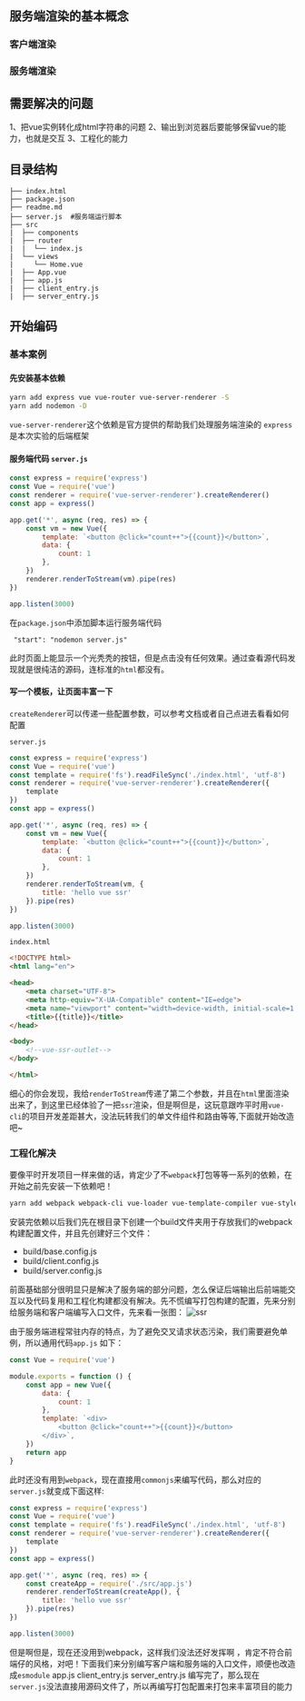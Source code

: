 ## 服务端渲染的基本概念
### 客户端渲染
### 服务端渲染
## 需要解决的问题

1、把vue实例转化成html字符串的问题
2、输出到浏览器后要能够保留vue的能力，也就是交互
3、工程化的能力

## 目录结构

```
├── index.html
├── package.json
├── readme.md
├── server.js  #服务端运行脚本
├── src
|  ├── components
|  ├── router
|  |  └── index.js
|  └── views
|     └── Home.vue
|  ├── App.vue
|  ├── app.js
|  ├── client_entry.js
|  ├── server_entry.js

```

## 开始编码

### 基本案例

#### 先安装基本依赖

```bash
yarn add express vue vue-router vue-server-renderer -S
yarn add nodemon -D
```
`vue-server-renderer`这个依赖是官方提供的帮助我们处理服务端渲染的
`express`是本次实验的后端框架

#### 服务端代码 `server.js`

```js
const express = require('express')
const Vue = require('vue')
const renderer = require('vue-server-renderer').createRenderer()
const app = express()

app.get('*', async (req, res) => {
    const vm = new Vue({
        template: `<button @click="count++">{{count}}</button>`,
        data: {
            count: 1
        },
    })
    renderer.renderToStream(vm).pipe(res)
})

app.listen(3000)
```
在`package.json`中添加脚本运行服务端代码

```
 "start": "nodemon server.js"
```
此时页面上能显示一个光秃秃的按钮，但是点击没有任何效果。通过查看源代码发现就是很纯洁的源码，连标准的`html`都没有。

#### 写一个模板，让页面丰富一下

`createRenderer`可以传递一些配置参数，可以参考文档或者自己点进去看看如何配置

`server.js`
```js
const express = require('express')
const Vue = require('vue')
const template = require('fs').readFileSync('./index.html', 'utf-8')
const renderer = require('vue-server-renderer').createRenderer({
    template
})
const app = express()

app.get('*', async (req, res) => {
    const vm = new Vue({
        template: `<button @click="count++">{{count}}</button>`,
        data: {
            count: 1
        },
    })
    renderer.renderToStream(vm, {
        title: 'hello vue ssr'
    }).pipe(res)
})

app.listen(3000)
```

`index.html`

```html
<!DOCTYPE html>
<html lang="en">

<head>
    <meta charset="UTF-8">
    <meta http-equiv="X-UA-Compatible" content="IE=edge">
    <meta name="viewport" content="width=device-width, initial-scale=1.0">
    <title>{{title}}</title>
</head>

<body>
    <!--vue-ssr-outlet-->
</body>

</html>
```
细心的你会发现，我给`renderToStream`传递了第二个参数，并且在`html`里面渲染出来了，到这里已经体验了一把`ssr`渲染，但是啊但是，这玩意跟咋平时用`vue-cli`的项目开发差距甚大，没法玩转我们的单文件组件和路由等等,下面就开始改造吧~

### 工程化解决

要像平时开发项目一样来做的话，肯定少了不`webpack`打包等等一系列的依赖，在开始之前先安装一下依赖吧！

```bash
yarn add webpack webpack-cli vue-loader vue-template-compiler vue-style-loader css-loader babel-loader @babel/core @babel/preset-env webpack-merge -D
```
安装完依赖以后我们先在根目录下创建一个build文件夹用于存放我们的webpack构建配置文件，并且先创建好三个文件：
- build/base.config.js
- build/client.config.js
- build/server.config.js

前面基础部分很明显只是解决了服务端的部分问题，怎么保证后端输出后前端能交互以及代码复用和工程化构建都没有解决。先不慌编写打包构建的配置，先来分别给服务端和客户端编写入口文件，先来看一张图：
![ssr](https://cloud.githubusercontent.com/assets/499550/17607895/786a415a-5fee-11e6-9c11-45a2cfdf085c.png)

由于服务端进程常驻内存的特点，为了避免交叉请求状态污染，我们需要避免单例，所以通用代码`app.js` 如下：

```js
const Vue = require('vue')

module.exports = function () {
    const app = new Vue({
        data: {
            count: 1
        },
        template: `<div>
            <button @click="count++">{{count}}</button>
        </div>`,
    })
    return app
}
```

此时还没有用到`webpack`，现在直接用`commonjs`来编写代码，那么对应的`server.js`就变成下面这样:
```js
const express = require('express')
const Vue = require('vue')
const template = require('fs').readFileSync('./index.html', 'utf-8')
const renderer = require('vue-server-renderer').createRenderer({
    template
})
const app = express()

app.get('*', async (req, res) => {
    const createApp = require('./src/app.js')
    renderer.renderToStream(createApp(), {
        title: 'hello vue ssr'
    }).pipe(res)
})

app.listen(3000)
```

但是啊但是，现在还没用到webpack，这样我们没法还好发挥啊 ，肯定不符合前端仔的风格，对吧！下面我们来分别编写客户端和服务端的入口文件，顺便也改造成`esmodule`
app.js
client_entry.js
server_entry.js
编写完了，那么现在`server.js`没法直接用源码文件了，所以再编写打包配置来打包来丰富项目的能力